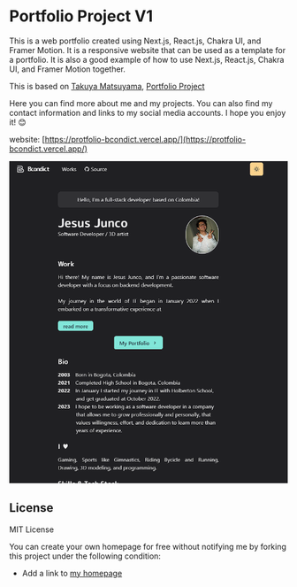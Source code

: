 # Portfolio Project V1

This is a web portfolio created using Next.js, React.js, Chakra UI, and Framer Motion. It is a responsive website that can be used as a template for a portfolio. It is also a good example of how to use Next.js, React.js, Chakra UI, and Framer Motion together.

This is based on [Takuya Matsuyama](https://www.craftz.dog/), [Portfolio Project](https://github.com/craftzdog/craftzdog-homepage)

Here you can find more about me and my projects. You can also find my contact information and links to my social media accounts. I hope you enjoy it! 😊

website: [https://protfolio-bcondict.vercel.app/](https://protfolio-bcondict.vercel.app/)

![image](images/preview.png)

## License

MIT License

You can create your own homepage for free without notifying me by forking this project under the following condition:

- Add a link to [my homepage](https://protfolio-bcondict.vercel.app/)
